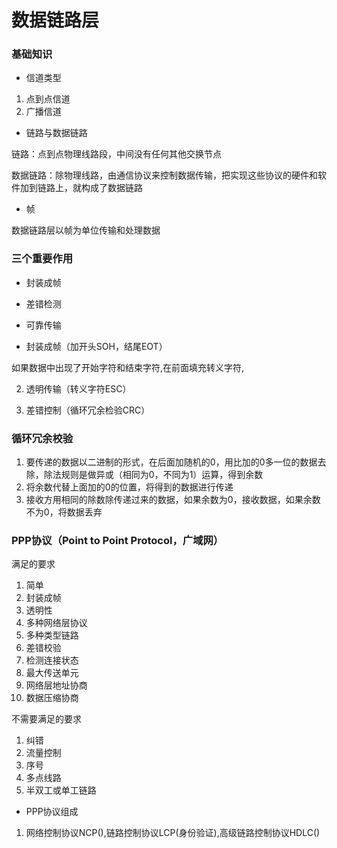 # 数据链路层


### 基础知识

* 信道类型

1. 点到点信道
2. 广播信道

* 链路与数据链路

链路：点到点物理线路段，中间没有任何其他交换节点

数据链路：除物理线路，由通信协议来控制数据传输，把实现这些协议的硬件和软件加到链路上，就构成了数据链路

* 帧

数据链路层以帧为单位传输和处理数据


### 三个重要作用

* 封装成帧

* 差错检测

* 可靠传输







* 封装成帧（加开头SOH，结尾EOT）

如果数据中出现了开始字符和结束字符,在前面填充转义字符,

2. 透明传输（转义字符ESC）

3. 差错控制（循环冗余检验CRC）


### 循环冗余校验

1. 要传递的数据以二进制的形式，在后面加随机的0，用比加的0多一位的数据去除，除法规则是做异或（相同为0，不同为1）运算，得到余数
2. 将余数代替上面加的0的位置，将得到的数据进行传递
3. 接收方用相同的除数除传递过来的数据，如果余数为0，接收数据，如果余数不为0，将数据丢弃


### PPP协议（Point to Point Protocol，广域网）

满足的要求

1. 简单
2. 封装成帧
3. 透明性
4. 多种网络层协议
5. 多种类型链路
6. 差错校验
7. 检测连接状态
8. 最大传送单元
9. 网络层地址协商
10. 数据压缩协商

不需要满足的要求

1. 纠错
2. 流量控制
3. 序号
4. 多点线路
5. 半双工或单工链路

* PPP协议组成

1. 网络控制协议NCP(),链路控制协议LCP(身份验证),高级链路控制协议HDLC()
